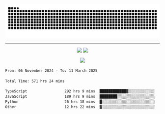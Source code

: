 <div align="center">
  <picture>
      <source
    media="(prefers-color-scheme: dark)"
      srcset="https://raw.githubusercontent.com/platane/snk/output/github-contribution-grid-snake-dark.svg"
      />
    <source
      media="(prefers-color-scheme: light)"
      srcset="https://raw.githubusercontent.com/xct007/xct007/output/github-contribution-grid-snake.svg"
      />
    <img
      alt="Snake"
      src="https://raw.githubusercontent.com/xct007/xct007/output/github-contribution-grid-snake.svg"
      />
  </picture>

</div>

___
<p align="center">
  <img src="https://readme-stats-blush-eta.vercel.app/api/top-langs/?username=xct007&layout=compact" />
  <img src="https://readme-stats-blush-eta.vercel.app/api?username=xct007&show_icons=true&theme=transparent&hide_title=true&include_all_commits=true" />
</p>

<p align="center">
  <img src="https://github-profile-trophy.vercel.app/?username=xct007&no-bg=true&rank=S,SS,SSS,A,AA,AAA,UNKNOWN,SECRET&row=3&title=-Followers,-Stars&margin-w=15&margin-h=15&column=2" />
</p>
<!--START_SECTION:waka-->

```txt
From: 06 November 2024 - To: 11 March 2025

Total Time: 571 hrs 24 mins

TypeScript                 292 hrs 9 mins  ████████████▓░░░░░░░░░░░░   50.05 %
JavaScript                 189 hrs 9 mins  ████████░░░░░░░░░░░░░░░░░   32.40 %
Python                     26 hrs 18 mins  █░░░░░░░░░░░░░░░░░░░░░░░░   04.51 %
Other                      12 hrs 22 mins  ▓░░░░░░░░░░░░░░░░░░░░░░░░   02.12 %
```

<!--END_SECTION:waka-->
